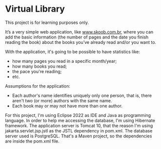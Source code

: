 # Virtual Library

This project is for learning purposes only.

It’s a very simple web application, like www.skoob.com.br, where you can add the basic information (the number of pages and the date you finish reading the book) about the books you’ve already read and/or you want to.

With the application, it's going to be possible to have statistics like:
- how many pages you read in a specific month/year;
- how many books you read;
- the pace you're reading;
- etc.

Assumptions for the application:
- Each author's name identifies uniquely only one person, that is, there aren't two (or more) authors with the same name.
- Each book may or may not have more than one author.

For this project, I'm using Eclipse 2022 as IDE and Java as programming language. In order to help me accessing the database, I'm using Hibernate framework. The application server is Tomcat 10, that the reason I'm using jakarta.servlet.jsp.jstl as the JSTL dependency in pom.xml. The database server used is PostgreSQL. That's a Maven project, so the dependencies are inside the pom.xml file.
